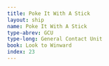 ```yaml
---
title: Poke It With A Stick
layout: ship
name: Poke It With A Stick
type-abrev: GCU
type-long: General Contact Unit
book: Look to Winward
index: 23
---
```

